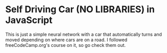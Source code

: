 # Self Driving Car (NO LIBRARIES) in JavaScript

This is just a simple neural network with a car that automatically turns and moved depending on where cars are on a road.
I followed freeCodeCamp.org's course on it, so go check them out.
